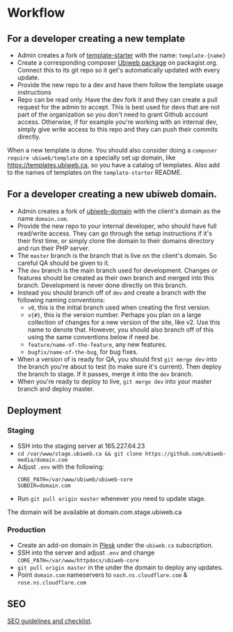 # Workflow

## For a developer creating a new template
- Admin creates a fork of [template-starter](https://github.com/ubiweb-media/template-starter) with the name: `template-{name}`
- Create a corresponding composer [Ubiweb package](https://packagist.org/packages/submit) on packagist.org. Connect this to its git repo so it get's automatically updated with every update.
- Provide the new repo to a dev and have them follow the template usage instructions
- Repo can be read only. Have the dev fork it and they can create a pull request for the admin to accept. This is best used for devs that are not part of the organization so you don't need to grant Github account access. Otherwise, if for example you're working with an internal dev, simply give write access to this repo and they can push their commits directly.

When a new template is done. You should also consider doing a `composer require ubiweb/template` on a specially set up domain, like https://templates.ubiweb.ca, so you have a catalog of templates. Also add to the names of templates on the `template-starter` README.

## For a developer creating a new ubiweb domain.
- Admin creates a fork of [ubiweb-domain](https://github.com/ubiweb-media/ubiweb-domain) with the client's domain as the name `domain.com`. 
- Provide the new repo to your internal developer, who should have full read/write access. They can go through the setup instructions if it's their first time, or simply clone the domain to their domains directory and run their PHP server.
- The `master` branch is the branch that is live on the client's domain. So careful QA should be given to it. 
- The `dev` branch is the main branch used for development. Changes or features should be created as their own branch and merged into this branch. Development is never done directly on this branch.
- Instead you should branch off of `dev` and create a branch with the following naming conventions:
  - `v0`, this is the initial branch used when creating the first version.
  - `v{#}`, this is the version number. Perhaps you plan on a large collection of changes for a new version of the site, like v2. Use this name to denote that. However, you should also branch off of this using the same conventions below if need be.
  - `feature/name-of-the-feature`, any new features.
  - `bugfix/name-of-the-bug`, for bug fixes.
- When a version of is ready for QA, you should first `git merge dev` into the branch you're about to test (to make sure it's current). Then deploy the branch to stage. If it passes, merge it into the `dev` branch. 
- When you're ready to deploy to live, `git merge dev` into your master branch and deploy master.

## Deployment

### Staging
- SSH into the staging server at 165.227.64.23
- `cd /var/www/stage.ubiweb.ca && git clone https://github.com/ubiweb-media/domain.com`
- Adjust `.env` with the following:
  ```
  CORE_PATH=/var/www/ubiweb/ubiweb-core
  SUBDIR=domain.com
  ```
- Run `git pull origin master` whenever you need to update stage.

The domain will be available at domain.com.stage.ubiweb.ca

### Production

- Create an add-on domain in [Plesk](https://67.207.89.241:8443) under the `ubiweb.ca` subscription.
- SSH into the server and adjust `.env` and change `CORE_PATH=/var/www/httpdocs/ubiweb-core`
- `git pull origin master` in the under the domain to deploy any updates.
- Point `domain.com` nameservers to `nash.ns.cloudflare.com` & `rose.ns.cloudflare.com`

## SEO

[SEO guidelines and checklist](SEO.md). 
